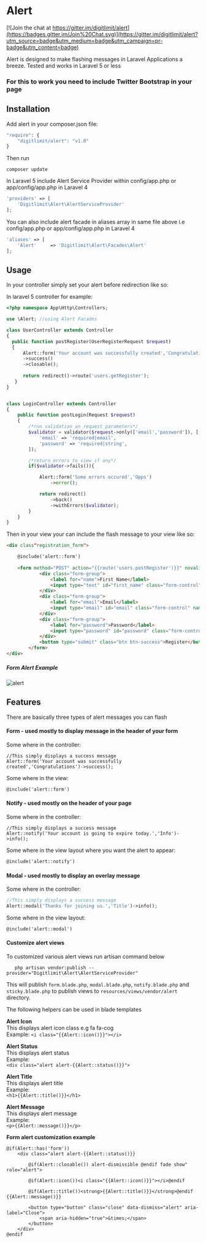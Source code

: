 # Alert

[![Join the chat at https://gitter.im/digitlimit/alert](https://badges.gitter.im/Join%20Chat.svg)](https://gitter.im/digitlimit/alert?utm_source=badge&utm_medium=badge&utm_campaign=pr-badge&utm_content=badge)  

Alert is designed to make flashing messages in Laravel Applications a breeze. 
Tested and works in Laravel 5 or less

### For this to work you need to include Twitter Bootstrap in your page

## Installation

Add alert in your composer.json file:

```php
"require": {
    "digitlimit/alert": "v1.0"
}
```

Then run 
```command
composer update
```

In Laravel 5 include Alert Service Provider within config/app.php or  app/config/app.php in Laravel 4

```php
'providers' => [
    'Digitlimit\Alert\AlertServiceProvider'
];
```

You can also include alert facade in aliases array in same file above i.e config/app.php or  app/config/app.php in Laravel 4

```php
'aliases' => [
    'Alert'     => 'Digitlimit\Alert\Facades\Alert'
];
```

## Usage

In your controller simply set your alert before redirection like so:

In laravel 5 controller for example:

```php
<?php namespace App\Http\Controllers;

use \Alert; //using Alert Facades

class UserController extends Controller
{
  public function postRegister(UserRegisterRequest $request)
  {
      Alert::form('Your account was successfully created','Congratulations')
      ->success()
      ->closable();
        
      return redirect()->route('users.getRegister');
   }
}


class LoginController extends Controller
{
    public function postLogin(Request $request)
    {
        /*run validation on request parameters*/
        $validator = validator($request->only(['email','password']), [
            'email' => 'required|email',
            'password' => 'required|string',
        ]);

        /*return errors to view if any*/
        if($validator->fails()){

            Alert::form('Some errors occured','Opps')
                ->error();

            return redirect()
                ->back()
                ->withErrors($validator);
        }
    }
}
```

Then in your view your can include the flash message to your view like so:

```html
<div class"registration_form">

    @include('alert::form')
    
    <form method="POST" action="{{route('users.postRegister')}}" novalidate>
            <div class="form-group">
                <label for="name">First Name</label>
                <input type="text" id="first_name" class="form-control" name="first_name" placeholder="First Name">
            </div>
            <div class="form-group">
                <label for="email">Email</label>
                <input type="email" id="email" class="form-control" name="email" placeholder="Email Address">
            </div>
            <div class="form-group">
                <label for="password">Password</label>
                <input type="password" id="password" class="form-control" name="password">
            </div>
            <button type="submit" class="btn btn-success">Register</button>
        </form>
</div>
```   
##### Form Alert Example
![alert](https://user-images.githubusercontent.com/2041419/53573721-5fba5880-3b6e-11e9-9fb4-b13f245e7b90.JPG)


## Features
There are basically three types of alert messages you can flash

#### Form - used mostly to display message in the header of your form
  
Some where in the controller: 
```pph
//This simply displays a success message
Alert::form('Your account was successfully created','Congratulations')->success();
```
Some where in the view:
```html
@include('alert::form')
```

#### Notify - used mostly on the header of your page

Some where in the controller: 
```pph
//This simply displays a success message
Alert::notify('Your account is going to expire today.','Info')->info();
```
Some where in the view layout where you want the alert to appear:
```html
@include('alert::notify')
```

#### Modal - used mostly to display an overlay message

Some where in the controller: 
```php
//This simply displays a success message
Alert::modal('Thanks for joining us.','Title')->info();
```
Some where in the view layout:
```html
@include('alert::modal')
```

#### Customize alert views
To customized various alert views run artisan command below
```
   php artisan vendor:publish --provider="Digitlimit\Alert\AlertServiceProvider"
```

This will publish `form.blade.php`, `modal.blade.php`, `notify.blade.php` and `sticky.blade.php` 
to publish views to `resources/views/vendor/alert` directory. 

The following helpers can be used in blade templates

**Alert Icon**  
This displays alert icon class e.g fa fa-cog  
Example:
`<i class="{{Alert::icon()}}"></i>`

**Alert Status**  
This displays alert status  
Example:  
`<div class="alert alert-{{Alert::status()}}">`  

**Alert Title**  
This displays alert title  
Example:  
`<h1>{{Alert::title()}}</h1>`  

**Alert Message**  
This displays alert message  
Example:  
`<p>{{Alert::message()}}</p>`  

**Form alert customization example**  

```
@if(Alert::has('form'))
    <div class="alert alert-{{Alert::status()}}

        @if(Alert::closable()) alert-dismissible @endif fade show" role="alert">

        @if(Alert::icon())<i class="{{Alert::icon()}}"></i>@endif

        @if(Alert::title())<strong>{{Alert::title()}}</strong>@endif {{Alert::message()}}

        <button type="button" class="close" data-dismiss="alert" aria-label="Close">
            <span aria-hidden="true">&times;</span>
        </button>
    </div>
@endif
```


